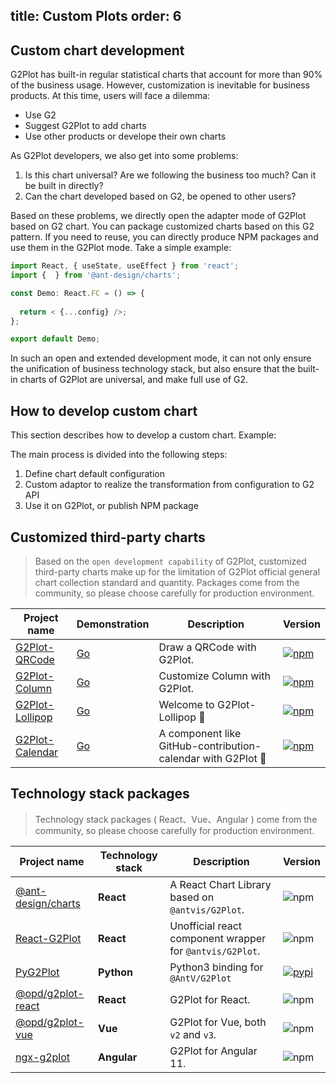 

## title: Custom Plots&#xA;order: 6

## Custom chart development

G2Plot has built-in regular statistical charts that account for more than 90% of the business usage. However, customization is inevitable for business products. At this time, users will face a dilemma:

*   Use G2
*   Suggest G2Plot to add charts
*   Use other products or develope their own charts

As G2Plot developers, we also get into some problems:

1.  Is this chart universal? Are we following the business too much? Can it be built in directly?
2.  Can the chart developed based on G2, be opened to other users?

Based on these problems, we directly open the adapter mode of G2Plot based on G2 chart. You can package customized charts based on this G2 pattern. If you need to reuse, you can directly produce NPM packages and use them in the G2Plot mode. Take a simple example:

```ts
import React, { useState, useEffect } from 'react';
import {  } from '@ant-design/charts';

const Demo: React.FC = () => {
  
  return < {...config} />;
};

export default Demo;


```

In such an open and extended development mode, it can not only ensure the unification of business technology stack, but also ensure that the built-in charts of G2Plot are universal, and make full use of G2.

## How to develop custom chart

This section describes how to develop a custom chart. Example:

<playground path="plugin/basic/demo/hill-column.ts"></playground>

The main process is divided into the following steps:

1.  Define chart default configuration
2.  Custom adaptor to realize the transformation from configuration to G2 API
3.  Use it on G2Plot, or publish NPM package

## Customized third-party charts

> Based on the `open development capability` of G2Plot, customized third-party charts make up for the limitation of G2Plot official general chart collection standard and quantity. Packages come from the community, so please choose carefully for production environment.

| Project name                                                     | Demonstration                                       | Description                   | Version                                                                                                   |
| ---------------------------------------------------------------- | --------------------------------------------------- | ----------------------------- | --------------------------------------------------------------------------------------------------------- |
| [G2Plot-QRCode](https://github.com/hustcc/G2Plot-QRCode)         | [Go](https://git.hust.cc/G2Plot-QRCode)             | Draw a QRCode with G2Plot.    | [![npm](https://img.shields.io/npm/v/g2plot-qrcode.svg)](https://www.npmjs.com/package/g2plot-qrcode)     |
| [G2Plot-Column](https://github.com/yujs/G2Plot-Column)           | [Go](https://yujs.github.io/G2Plot-Column/)         | Customize Column with G2Plot. | [![npm](https://img.shields.io/npm/v/g2plot-column.svg)](https://www.npmjs.com/package/g2plot-column)     |
| [G2Plot-Lollipop](https://github.com/MrSmallLiu/G2Plot-Lollipop) | [Go](https://mrsmallliu.github.io/G2Plot-Lollipop/) | Welcome to G2Plot-Lollipop 👋 | [![npm](https://img.shields.io/npm/v/g2plot-lollipop.svg)](https://www.npmjs.com/package/g2plot-lollipop) |
| [G2Plot-Calendar](https://github.com/visiky/G2Plot-Calendar) | [Go](https://visiky.github.io/g2plot-calendar/) | A component like GitHub-contribution-calendar with G2Plot 📅 | [![npm](https://img.shields.io/npm/v/g2plot-calendar.svg)](https://www.npmjs.com/package/g2plot-calendar) |

## Technology stack packages

> Technology stack packages ( React、Vue、Angular ) come from the community, so please choose carefully for production environment.

| Project name                                                          | Technology stack | Description                                              | Version                                                                                      |
| --------------------------------------------------------------------- | ---------------- | -------------------------------------------------------- | -------------------------------------------------------------------------------------------- |
| [@ant-design/charts](https://github.com/ant-design/ant-design-charts) | **React**        | A React Chart Library based on `@antvis/G2Plot`.         | ![npm](https://img.shields.io/npm/v/@ant-design/charts)                                      |
| [React-G2Plot](https://github.com/hustcc/React-G2Plot)                | **React**        | Unofficial react component wrapper for `@antvis/G2Plot`. | ![npm](https://img.shields.io/npm/v/react-g2plot.svg)                                        |
| [PyG2Plot](https://github.com/hustcc/PyG2Plot)                        | **Python**       | Python3 binding for `@AntV/G2Plot`                       | [![pypi](https://img.shields.io/pypi/v/pyg2plot.svg)](https://pypi.python.org/pypi/pyg2plot) |
| [@opd/g2plot-react](https://github.com/open-data-plan/g2plot-react)   | **React**        | G2Plot for React.                                        | ![npm](https://img.shields.io/npm/v/@opd/g2plot-react.svg)                                   |
| [@opd/g2plot-vue](https://github.com/open-data-plan/g2plot-vue)       | **Vue**          | G2Plot for Vue, both `v2` and `v3`.                      | ![npm](https://img.shields.io/npm/v/@opd/g2plot-vue.svg)                                     |
| [ngx-g2plot](https://github.com/stack-stark/ngx-g2plot)               | **Angular**      | G2Plot for Angular 11.                                   | ![npm](https://img.shields.io/npm/v/ngx-g2plot.svg)                                          |
